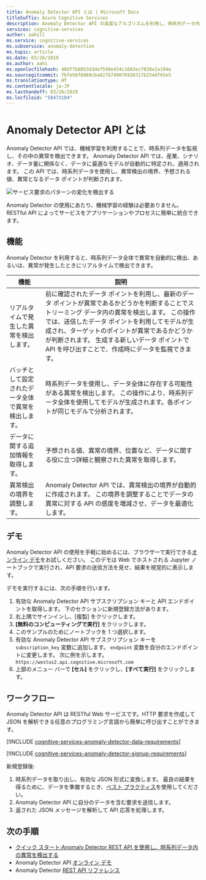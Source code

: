 ```yaml
---
title: Anomaly Detector API とは | Microsoft Docs
titleSuffix: Azure Cognitive Services
description: Anomaly Detector API の高度なアルゴリズムを利用し、時系列データ内の異常を特定します。
services: cognitive-services
author: aahill
ms.service: cognitive-services
ms.subservice: anomaly-detection
ms.topic: article
ms.date: 03/26/2019
ms.author: aahi
ms.openlocfilehash: 48dffb8853d3def590e434c1683ecf038e2a194e
ms.sourcegitcommit: fbfe56f6069cba027b749076926317b254df65e5
ms.translationtype: HT
ms.contentlocale: ja-JP
ms.lasthandoff: 03/26/2019
ms.locfileid: "58473104"
---
```

# <a name="what-is-the-anomaly-detector-api"></a>Anomaly Detector API とは

Anomaly Detector API では、機械学習を利用することで、時系列データを監視し、その中の異常を検出できます。 Anomaly Detector API では、産業、シナリオ、データ量に関係なく、データに最適なモデルが自動的に特定され、適用されます。 この API では、時系列データを使用し、異常検出の境界、予想される値、異常となるデータ ポイントが判断されます。

![サービス要求のパターンの変化を検出する](./media/anomaly_detection2.png)

Anomaly Detector の使用にあたり、機械学習の経験は必要ありません。RESTful API によってサービスをアプリケーションやプロセスに簡単に統合できます。

## <a name="features"></a>機能

Anomaly Detector を利用すると、時系列データ全体で異常を自動的に検出、あるいは、異常が発生したときにリアルタイムで検出できます。 

|機能  |説明  |
|---------|---------|
|リアルタイムで発生した異常を検出します。 | 前に確認されたデータ ポイントを利用し、最新のデータ ポイントが異常であるかどうかを判断することでストリーミング データ内の異常を検出します。 この操作では、送信したデータ ポイントを利用してモデルが生成され、ターゲットのポイントが異常であるかどうかが判断されます。 生成する新しいデータ ポイントで API を呼び出すことで、作成時にデータを監視できます。 |
|バッチとして設定されたデータ全体で異常を検出します。 | 時系列データを使用し、データ全体に存在する可能性がある異常を検出します。 この操作により、時系列データ全体を使用してモデルが生成されます。各ポイントが同じモデルで分析されます。         |
| データに関する追加情報を取得します。 | 予想される値、異常の境界、位置など、データに関する役に立つ詳細と観察された異常を取得します。 |
| 異常検出の境界を調整します。 | Anomaly Detector API では、異常検出の境界が自動的に作成されます。 この境界を調整することでデータの異常に対する API の感度を増減させ、データを最適化します。 |

## <a name="demo"></a>デモ

Anomaly Detector API の使用を手軽に始めるには、ブラウザーで実行できる[オンライン デモ](https://notebooks.azure.com/AzureAnomalyDetection/projects/anomalydetector)をお試しください。 このデモは Web でホストされる Jupyter ノートブックで実行され、API 要求の送信方法を見せ、結果を視覚的に表示します。

デモを実行するには、次の手順を行います。

1. 有効な Anomaly Detector API サブスクリプション キーと API エンドポイントを取得します。 下のセクションに新規登録方法があります。 
2. 右上隅でサインインし、[複製] をクリックします。
3. **[無料のコンピューティングで実行]** をクリックします。
4. このサンプルのためにノートブックを 1 つ選択します。
5. 有効な Anomaly Detector API サブスクリプション キーを `subscription_key` 変数に追加します。 `endpoint` 変数を自分のエンドポイントに変更します。 次に例を示します。`https://westus2.api.cognitive.microsoft.com`
1. 上部のメニュー バーで **[セル]** をクリックし、**[すべて実行]** をクリックします。

## <a name="workflow"></a>ワークフロー

Anomaly Detector API は RESTful Web サービスです。HTTP 要求を作成して JSON を解析できる任意のプログラミング言語から簡単に呼び出すことができます。

[!INCLUDE [cognitive-services-anomaly-detector-data-requirements](../../../includes/cognitive-services-anomaly-detector-data-requirements.md)]

[!INCLUDE [cognitive-services-anomaly-detector-signup-requirements](../../../includes/cognitive-services-anomaly-detector-signup-requirements.md)]

新規登録後:

1. 時系列データを取り出し、有効な JSON 形式に変換します。 最良の結果を得るために、データを準備するとき、[ベスト プラクティス](concepts/anomaly-detection-best-practices.md)を使用してください。
1. Anomaly Detector API に自分のデータを含む要求を送信します。
1. 返された JSON メッセージを解析して API 応答を処理します。

## <a name="next-steps"></a>次の手順

* [クイック スタート:Anomaly Detector REST API を使用し、時系列データ内の異常を検出する](quickstarts/detect-data-anomalies-csharp.md)
* Anomaly Detector API [オンライン デモ](https://notebooks.azure.com/AzureAnomalyDetection/projects/anomalydetector)
* Anomaly Detector [REST API リファレンス](https://westus2.dev.cognitive.microsoft.com/docs/services/AnomalyDetector/operations/post-timeseries-entire-detect)